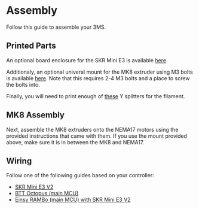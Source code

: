 # Assembly

Follow this guide to assemble your 3MS.

## Printed Parts

An optional board enclosure for the SKR Mini E3 is available [here](https://www.printables.com/model/459809-bigtreetech-skr-mini-e3-v3-enclosure).

Additionaly, an optional univeral mount for the MK8 extruder using M3 bolts is available [here](../assets/stls/mk8m3.stl). Note that this requires 2-4 M3 bolts and a place to screw the bolts into.

Finally, you will need to print enough of [these](https://www.printables.com/model/541678-bambu-ams-no-catch-y-splitter-pc4-m10) Y splitters for the filament.

## MK8 Assembly

Next, assemble the MK8 extruders onto the NEMA17 motors using the provided instructions that came with them. If you use the mount provided above, make sure it is in between the MK8 and NEMA17. 

## Wiring

Follow one of the following guides based on your controller:

- [SKR Mini E3 V2](skrminie3v2.md#wiring)
- [BTT Octopus (main MCU)](bttoctopusmain.md#wiring)
- [Einsy RAMBo (main MCU) with SKR Mini E3 V2](einsyrambo-skrminie3v2.md)